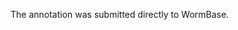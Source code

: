 [//]: # (Created by ./bin/manage_files.pl from ./species/Meloidogyne_javanica/PRJEB8714/Meloidogyne_javanica_PRJEB8714.annotation.html on Thu Jun 11 13:44:49 2020)
The annotation was submitted directly to WormBase.
